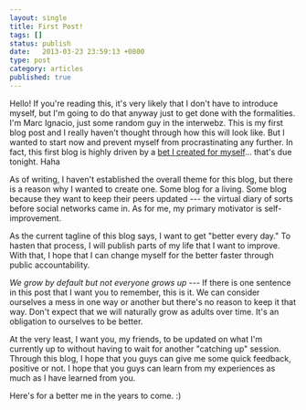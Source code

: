 ```yaml
---
layout: single
title: First Post!
tags: []
status: publish
date:   2013-03-23 23:59:13 +0800
type: post
category: articles
published: true
---
```

Hello! If you're reading this, it's very likely that I don't have to introduce myself, but I'm going to do that anyway just to get done with the formalities. I'm Marc Ignacio, just some random guy in the interwebz. This is my first blog post and I really haven't thought through how this will look like. But I wanted to start now and prevent myself from procrastinating any further. In fact, this first blog is highly driven by a <a href="https://twitter.com/pd_i/status/311871792409092096" target="_blank">bet I created for myself</a>... that's due tonight. Haha

As of writing, I haven't established the overall theme for this blog, but there is a reason why I wanted to create one. Some blog for a living. Some blog because they want to keep their peers updated --- the virtual diary of sorts before social networks came in. As for me, my primary motivator is self-improvement.

As the current tagline of this blog says, I want to get "better every day." To hasten that process, I will publish parts of my life that I want to improve. With that, I hope that I can change myself for the better faster through public accountability.

*We grow by default but not everyone grows up* --- If there is one sentence in this post that I want you to remember, this is it. We can consider ourselves a mess in one way or another but there's no reason to keep it that way. Don't expect that we will naturally grow as adults over time. It's an obligation to ourselves to be better.

At the very least, I want you, my friends, to be updated on what I'm currently up to without having to wait for another "catching up" session. Through this blog, I hope that you guys can give me some quick feedback, positive or not. I hope that you guys can learn from my experiences as much as I have learned from you.

Here's for a better me in the years to come. :)
